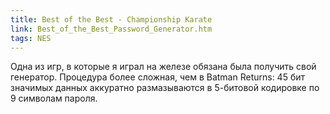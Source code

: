 ```yaml
---
title: Best of the Best - Championship Karate
link: Best_of_the_Best_Password_Generator.htm
tags: NES
---
```

Одна из игр, в которые я играл на железе обязана была получить свой генератор. Процедура более сложная, чем в Batman Returns: 45 бит значимых данных аккуратно размазываются в 5-битовой кодировке по 9 символам пароля.  
  


